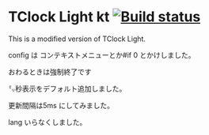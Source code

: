 # TClock Light kt [![Build status](https://ci.appveyor.com/api/projects/status/e2rljlqdk6gpql89/branch/master?svg=true)](https://ci.appveyor.com/project/katakk/tclocklight/branch/master)

This is a modified version of TClock Light.

config は コンテキストメニューとか#if 0 とかけしました。

おわるときは強制終了です

㍉秒表示をデフォルト追加しました。

更新間隔は5ms にしてみました。

lang いらなくしました。

